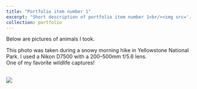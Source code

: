 ```yaml
---
title: "Portfolio item number 1"
excerpt: "Short description of portfolio item number 1<br/><img src='../images/DSC_0151.JPG'>"
collection: portfolio
---
```


Below are pictures of animals I took.

This photo was taken during a snowy morning hike in Yellowstone National Park. I used a Nikon D7500 with a 200–500mm f/5.6 lens.  
One of my favorite wildlife captures!

<br/><img src='../images/DSC_0151.JPG'>